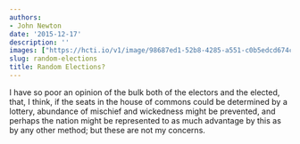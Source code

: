 ```yaml
---
authors:
- John Newton
date: '2015-12-17'
description: ''
images: ["https://hcti.io/v1/image/98687ed1-52b8-4285-a551-c0b5edcd674c.png"]
slug: random-elections
title: Random Elections?
---
```


I have so poor an opinion of the bulk both of the electors and the elected, that, I think, if the seats in the house of commons could be determined by a lottery, abundance of mischief and wickedness might be prevented, and perhaps the nation might be represented to as much advantage by this as by any other method; but these are not my concerns.